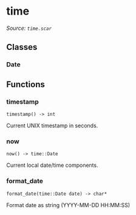 # time

*Source: `time.scar`*

## Classes

### Date


## Functions

### timestamp

`timestamp() -> int`

Current UNIX timestamp in seconds.

### now

`now() -> time::Date`

Current local date/time components.

### format_date

`format_date(time::Date date) -> char*`

Format date as string (YYYY-MM-DD HH:MM:SS)

